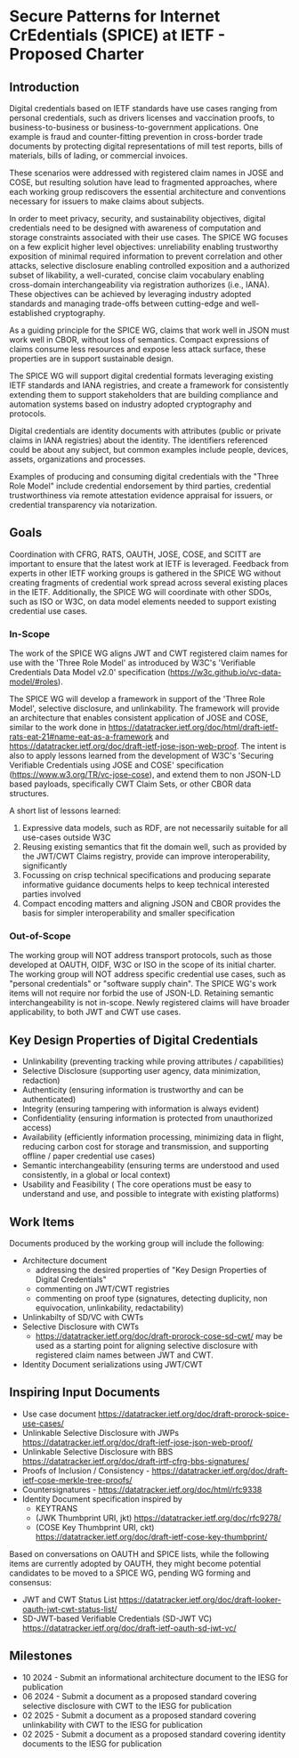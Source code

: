 # Secure Patterns for Internet CrEdentials (SPICE) at IETF - Proposed Charter

## Introduction

Digital credentials based on IETF standards have use cases ranging from personal credentials, such as drivers licenses and vaccination proofs, to business-to-business or business-to-government applications.
One example is fraud and counter-fitting prevention in cross-border trade documents by protecting digital representations of mill test reports, bills of materials, bills of lading, or commercial invoices.

These scenarios were addressed with registered claim names in JOSE and COSE, but resulting solution have lead to fragmented approaches, where each working group rediscovers the essential architecture and conventions necessary for issuers to make claims about subjects.

In order to meet privacy, security, and sustainability objectives, digital credentials need to be designed with awareness of computation and storage constraints associated with their use cases.
The SPICE WG focuses on a few explicit higher level objectives: unreliability enabling trustworthy exposition of minimal required information to prevent correlation and other attacks, selective disclosure enabling controlled exposition and a authorized subset of likability, a well-curated, concise claim vocabulary enabling cross-domain interchangeability via registration authorizes (i.e., IANA).
These objectives can be achieved by leveraging industry adopted standards and managing trade-offs between cutting-edge and well-established cryptography.

As a guiding principle for the SPICE WG, claims that work well in JSON must work well in CBOR, without loss of semantics. Compact expressions of claims consume less resources and expose less attack surface, these properties are in support sustainable design.

The SPICE WG will support digital credential formats leveraging existing IETF standards and IANA registries, and create a framework for consistently extending them to support stakeholders that are building compliance and automation systems based on industry adopted cryptography and protocols.

Digital credentials are identity documents with attributes (public or private claims in IANA registries) about the identity. The identifiers referenced could be about any subject, but common examples include people, devices, assets, organizations and processes.

Examples of producing and consuming digital credentials with the "Three Role Model" include credential endorsement by third parties, credential trustworthiness via remote attestation evidence appraisal for issuers, or credential transparency via notarization.

## Goals

Coordination with CFRG, RATS, OAUTH, JOSE, COSE, and SCITT are important to ensure that the latest work at IETF is leveraged. Feedback from experts in other IETF working groups is gathered in the SPICE WG without creating fragments of credential work spread across several existing places in the IETF. Additionally, the SPICE WG will coordinate with other SDOs, such as ISO or W3C, on data model elements needed to support existing credential use cases.

### In-Scope

The work of the SPICE WG aligns JWT and CWT registered claim names for use with the 'Three Role Model' as introduced by W3C's 'Verifiable Credentials Data Model v2.0' specification (https://w3c.github.io/vc-data-model/#roles).

The SPICE WG will develop a framework in support of the 'Three Role Model', selective disclosure, and unlinkability.
The framework will provide an architecture that enables consistent application of JOSE and COSE, similar to the work done in https://datatracker.ietf.org/doc/html/draft-ietf-rats-eat-21#name-eat-as-a-framework and https://datatracker.ietf.org/doc/draft-ietf-jose-json-web-proof.
The intent is also to apply lessons learned from the development of W3C's 'Securing Verifiable Credentials using JOSE and COSE' specification (https://www.w3.org/TR/vc-jose-cose), and extend them to non JSON-LD based payloads, specifically CWT Claim Sets, or other CBOR data structures.

A short list of lessons learned:
1. Expressive data models, such as RDF, are not necessarily suitable for
   all use-cases outside W3C
2. Reusing existing semantics that fit the domain well, such as provided by
   the JWT/CWT Claims registry, provide can improve interoperability,
   significantly
3. Focussing on crisp technical specifications and producing separate
   informative guidance documents helps to keep technical interested parties
   involved
4. Compact encoding matters and aligning JSON and CBOR provides
   the basis for simpler interoperability and smaller specification

### Out-of-Scope

The working group will NOT address transport protocols, such as those developed at OAUTH, OIDF, W3C or ISO in the scope of its initial charter.
The working group will NOT address specific credential use cases, such as "personal credentials" or "software supply chain".
The SPICE WG's work items will not require nor forbid the use of JSON-LD. Retaining semantic interchangeability is not in-scope. Newly registered claims will have broader applicability, to both JWT and CWT use cases.

## Key Design Properties of Digital Credentials

- Unlinkability (preventing tracking while proving attributes / capabilities)
- Selective Disclosure (supporting user agency, data minimization, redaction)
- Authenticity (ensuring information is trustworthy and can be authenticated)
- Integrity (ensuring tampering with information is always evident)
- Confidentiality (ensuring information is protected from unauthorized access)
- Availability (efficiently information processing, minimizing data in flight, reducing carbon cost for storage and transmission, and supporting offline / paper credential use cases)
- Semantic interchangeability (ensuring terms are understood and used consistently, in a global or local context)
- Usability and Feasibility ( The core operations must be easy to understand and use, and possible to integrate with existing platforms)

## Work Items

Documents produced by the working group will include the following:

- Architecture document
    - addressing the desired properties of "Key Design Properties of Digital Credentials"
    - commenting on JWT/CWT registries
    - commenting on proof type (signatures, detecting duplicity, non equivocation, unlinkability, redactability)
- Unlinkabilty of SD/VC with CWTs
- Selective Disclosure with CWTs
    - https://datatracker.ietf.org/doc/draft-prorock-cose-sd-cwt/ may be used as a starting point for aligning selective disclosure with registered claim names between JWT and CWT.
- Identity Document serializations using JWT/CWT 


## Inspiring Input Documents

- Use case document https://datatracker.ietf.org/doc/draft-prorock-spice-use-cases/ 
- Unlinkable Selective Disclosure with JWPs https://datatracker.ietf.org/doc/draft-ietf-jose-json-web-proof/
- Unlinkable Selective Disclosure with BBS https://datatracker.ietf.org/doc/draft-irtf-cfrg-bbs-signatures/
- Proofs of Inclusion / Consistency - https://datatracker.ietf.org/doc/draft-ietf-cose-merkle-tree-proofs/
- Countersignatures - https://datatracker.ietf.org/doc/html/rfc9338
- Identity Document specification inspired by
    - KEYTRANS
    - (JWK Thumbprint URI, jkt) https://datatracker.ietf.org/doc/rfc9278/ 
    - (COSE Key Thumbprint URI, ckt) https://datatracker.ietf.org/doc/draft-ietf-cose-key-thumbprint/

Based on conversations on OAUTH and SPICE lists, while the following items are currently adopted by OAUTH,
they might become potential candidates to be moved to a SPICE WG, pending WG forming and consensus:

- JWT and CWT Status List https://datatracker.ietf.org/doc/draft-looker-oauth-jwt-cwt-status-list/
- SD-JWT-based Verifiable Credentials (SD-JWT VC) https://datatracker.ietf.org/doc/draft-ietf-oauth-sd-jwt-vc/


## Milestones

- 10 2024 - Submit an informational architecture document to the IESG for publication
- 06 2024 - Submit a document as a proposed standard covering selective disclosure with CWT to the IESG for publication
- 02 2025 - Submit a document as a proposed standard covering unlinkability with CWT to the IESG for publication
- 02 2025 - Submit a document as a proposed standard covering identity documents to the IESG for publication
